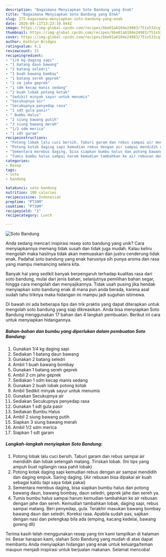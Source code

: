 ```yaml
---
description: "Bagaimana Menyiapkan Soto Bandung yang Enak"
title: "Bagaimana Menyiapkan Soto Bandung yang Enak"
slug: 275-bagaimana-menyiapkan-soto-bandung-yang-enak
date: 2020-09-11T13:23:19.044Z
image: https://img-global.cpcdn.com/recipes/bbe01a6104e24983/751x532cq70/soto-bandung-foto-resep-utama.jpg
thumbnail: https://img-global.cpcdn.com/recipes/bbe01a6104e24983/751x532cq70/soto-bandung-foto-resep-utama.jpg
cover: https://img-global.cpcdn.com/recipes/bbe01a6104e24983/751x532cq70/soto-bandung-foto-resep-utama.jpg
author: Kathryn Bridges
ratingvalue: 4.1
reviewcount: 15
recipeingredient:
- "1/4 kg daging sapi"
- "1 batang daun bawang"
- "2 batang seledri"
- "1 buah bawang bombay"
- "1 batang sereh geprek"
- "2 cm jahe geprek"
- "1 sdm kecap manis sedang"
- "2 buah lobak potong kotak"
- "Sedikit minyak sayur untuk menumis"
- "Secukupnya air"
- "Secukupnya penyedap rasa"
- "1 sdt gula pasir"
- " Bumbu Halus"
- "2 siung bawang putih"
- "3 siung bawang merah"
- "1/2 sdm merica"
- "1 sdt garam"
recipeinstructions:
- "Potong lobak lalu cuci bersih. Taburi garam dan rebus sampai air mendidih dan lobak setengah matang. Tiriskan lobak. (Ini tips yang ampuh buat ngilangin rasa pahit lobak)"
- "Potong kotak daging sapi kemudian rebus dengan air sampai mendidih dan daging empuk. Saring daging. (Air rebusan bisa dipakai air kuah sebagai kaldu tapi saya tidak pakai)"
- "Sementara merebus daging, bisa siapkan bumbu halus dan potong bawang daun, bawang bombay, daun seledri, geprek jahe dan sereh ya."
- "Tumis bumbu halus sampai harum kemudian tambahkan ke air rebusan dengan jahe dan sereh. Kemudian tambahkan lobak, daging sapi, rebus sampai matang. Beri penyedap, gula. Terakhir masukan bawang bombay bawang daun dan seledri. Koreksi rasa. Apabila sudah pas, sajikan dengan nasi dan pelengkap bila ada (emping, kacang kedelai, bawang goreng dll)"
categories:
- Resep
tags:
- soto
- bandung

katakunci: soto bandung 
nutrition: 100 calories
recipecuisine: Indonesian
preptime: "PT20M"
cooktime: "PT30M"
recipeyield: "1"
recipecategory: Lunch

---
```



![Soto Bandung](https://img-global.cpcdn.com/recipes/bbe01a6104e24983/751x532cq70/soto-bandung-foto-resep-utama.jpg)

Anda sedang mencari inspirasi resep soto bandung yang unik? Cara menyiapkannya memang tidak susah dan tidak juga mudah. Kalau keliru mengolah maka hasilnya tidak akan memuaskan dan justru cenderung tidak enak. Padahal soto bandung yang enak harusnya sih punya aroma dan rasa yang mampu memancing selera kita.

Banyak hal yang sedikit banyak berpengaruh terhadap kualitas rasa dari soto bandung, mulai dari jenis bahan, selanjutnya pemilihan bahan segar, hingga cara mengolah dan menyajikannya. Tidak usah pusing jika hendak menyiapkan soto bandung enak di mana pun anda berada, karena asal sudah tahu triknya maka hidangan ini mampu jadi suguhan istimewa.




Di bawah ini ada beberapa tips dan trik praktis yang dapat diterapkan untuk mengolah soto bandung yang siap dikreasikan. Anda bisa menyiapkan Soto Bandung menggunakan 17 bahan dan 4 langkah pembuatan. Berikut ini cara untuk menyiapkan hidangannya.

<!--inarticleads1-->

##### Bahan-bahan dan bumbu yang diperlukan dalam pembuatan Soto Bandung:

1. Gunakan 1/4 kg daging sapi
1. Sediakan 1 batang daun bawang
1. Gunakan 2 batang seledri
1. Ambil 1 buah bawang bombay
1. Gunakan 1 batang sereh geprek
1. Ambil 2 cm jahe geprek
1. Sediakan 1 sdm kecap manis sedang
1. Gunakan 2 buah lobak potong kotak
1. Ambil Sedikit minyak sayur untuk menumis
1. Gunakan Secukupnya air
1. Sediakan Secukupnya penyedap rasa
1. Gunakan 1 sdt gula pasir
1. Sediakan  Bumbu Halus
1. Ambil 2 siung bawang putih
1. Siapkan 3 siung bawang merah
1. Ambil 1/2 sdm merica
1. Siapkan 1 sdt garam




<!--inarticleads2-->

##### Langkah-langkah menyiapkan Soto Bandung:

1. Potong lobak lalu cuci bersih. Taburi garam dan rebus sampai air mendidih dan lobak setengah matang. Tiriskan lobak. (Ini tips yang ampuh buat ngilangin rasa pahit lobak)
1. Potong kotak daging sapi kemudian rebus dengan air sampai mendidih dan daging empuk. Saring daging. (Air rebusan bisa dipakai air kuah sebagai kaldu tapi saya tidak pakai)
1. Sementara merebus daging, bisa siapkan bumbu halus dan potong bawang daun, bawang bombay, daun seledri, geprek jahe dan sereh ya.
1. Tumis bumbu halus sampai harum kemudian tambahkan ke air rebusan dengan jahe dan sereh. Kemudian tambahkan lobak, daging sapi, rebus sampai matang. Beri penyedap, gula. Terakhir masukan bawang bombay bawang daun dan seledri. Koreksi rasa. Apabila sudah pas, sajikan dengan nasi dan pelengkap bila ada (emping, kacang kedelai, bawang goreng dll)




Terima kasih telah menggunakan resep yang tim kami tampilkan di halaman ini. Besar harapan kami, olahan Soto Bandung yang mudah di atas dapat membantu Anda menyiapkan hidangan yang enak untuk keluarga/teman maupun menjadi inspirasi untuk berjualan makanan. Selamat mencoba!
